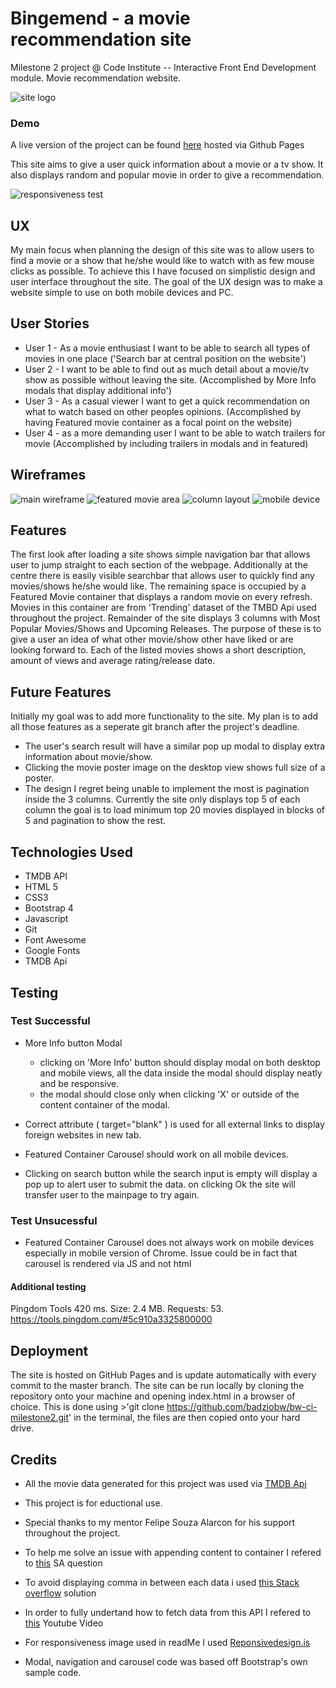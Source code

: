 # Bingemend - a movie recommendation site
Milestone 2 project @ Code Institute  -- Interactive Front End Development module. Movie recommendation website.

![site logo](/assets/uxd/sitelogo.jpg)
### Demo
A live version of the project can be found [here](https://badziobw.github.io/bw-ci-milestone2/) hosted via Github Pages

This site aims to give a user quick information about a movie or a tv show. It also displays random and popular movie in order to give a recommendation. 

![responsiveness test](/assets/uxd/responsive.jpg)
## UX

My main focus when planning the design of this site was to allow users to find a movie or a show that he/she would like to watch with as few mouse clicks as possible.
To achieve this I have focused on simplistic design and user interface throughout the site. The goal of the UX design was to make a website simple to use on both mobile devices and PC.

## User Stories

* User 1 - As a movie enthusiast I want to be able to search all types of movies in one place ('Search bar at central position on the website')
* User 2 - I want to be able to find out as much detail about a movie/tv show as possible without leaving the site. (Accomplished by More Info modals that display additional info')
* User 3 - As a casual viewer I want to get a quick recommendation on what to watch based on other peoples opinions. (Accomplished by having Featured movie container as a focal point on the website)
* User 4 -  as a more demanding user I want to be able to watch trailers for movie (Accomplished by including trailers in modals and in featured)

## Wireframes

![main wireframe](/assets/uxd/wireframe1.jpg)
![featured movie area](/assets/uxd/wireframe2.jpg)
![column layout](/assets/uxd/wireframe3.jpg)
![mobile device](/assets/uxd/wireframe4.jpg)

## Features

The first look after loading a site shows simple navigation bar that allows user to jump straight to each section of the webpage.
Additionally at the centre there is easily visible searchbar that allows user to quickly find any movies/shows he/she would like. 
The remaining space is occupied by a Featured Movie container that displays a random movie on every refresh.
Movies in this container are from 'Trending' dataset of the TMBD Api used throughout the project.
Remainder of the site displays 3 columns with Most Popular Movies/Shows and Upcoming Releases. The purpose of these is to give a user an idea of what other movie/show other have liked or are looking forward to. 
Each of the listed movies shows a short description, amount of views and average rating/release date.

## Future Features

Initially my goal was to add more functionality to the site. My plan is to add all those features as a seperate git branch after the project's deadline.

- The user's search result will have a similar pop up modal to display extra information about movie/show.
- Clicking the movie poster image on the desktop view shows full size of a poster.
- The design I regret being unable to implement the most is pagination inside the 3 columns. Currently the site only displays top 5 of each column the goal is to load minimum top 20 movies displayed in blocks of 5 and pagination to show the rest.

## Technologies Used

- TMDB API
- HTML 5 
- CSS3
- Bootstrap 4
- Javascript
- Git
- Font Awesome
- Google Fonts
- TMDB Api

## Testing

### Test Successful

* More Info button Modal 
    * clicking on 'More Info' button should display modal on both desktop and mobile views, all the data inside the modal should display neatly and be responsive.
    * the modal should close only when clicking 'X' or outside of the content container of the modal.

* Correct attribute ( target="blank" ) is used for all external links to display foreign websites in new tab.
* Featured Container Carousel should work on all mobile devices.
* Clicking on search button while the search input is empty will display a pop up to alert user to submit the data. on clicking Ok the site will transfer user to the mainpage to try again.

### Test Unsucessful

* Featured Container Carousel does not always work on mobile devices especially in mobile version of Chrome. Issue could be in fact that carousel is rendered via JS and not html

#### Additional testing
Pingdom Tools 420 ms. Size: 2.4 MB. Requests: 53. https://tools.pingdom.com/#5c910a3325800000

## Deployment

The site is hosted on GitHub Pages and is update automatically with every commit to the master branch.
The site can be run locally  by cloning the repository onto your machine and opening index.html in a browser of choice. This is done using >'git clone https://github.com/badziobw/bw-ci-milestone2.git' in the terminal, the files are then copied onto your hard drive. 

## Credits

* All the movie data generated for this project was used via [TMDB Api](https://developers.themoviedb.org/) 
* This project is for eductional use.

* Special thanks to my mentor Felipe Souza Alarcon for his support throughout the project.
* To help me solve an issue with appending content to container I refered to [this](https://stackoverflow.com/questions/23673905/appendchild-is-not-a-function-javascript) SA question
* To avoid displaying comma in between each data i used [this Stack overflow](https://stackoverflow.com/questions/45812160/unexpected-comma-using-map) solution
* In order to fully undertand how to fetch data from this API I refered to [this](https://www.youtube.com/watch?v=mWg2udweauY) Youtube Video
* For responsiveness image used in readMe I used [Reponsivedesign.is](http://ami.responsivedesign.is/#)
* Modal, navigation and carousel code was based off Bootstrap's own sample code.